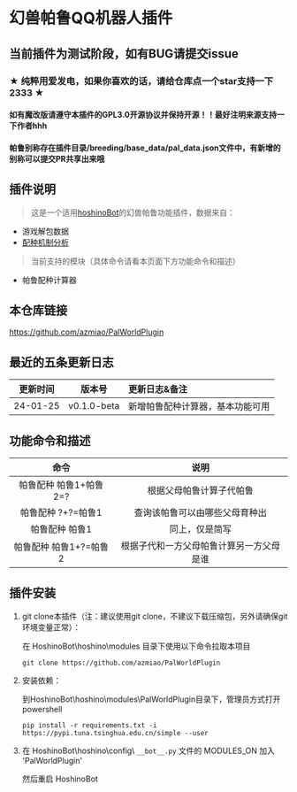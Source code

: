 
# 幻兽帕鲁QQ机器人插件

## 当前插件为测试阶段，如有BUG请提交issue

### ★ 纯粹用爱发电，如果你喜欢的话，请给仓库点一个star支持一下2333 ★

#### 如有魔改版请遵守本插件的GPL3.0开源协议并保持开源！！最好注明来源支持一下作者hhh

#### 帕鲁别称存在插件目录/breeding/base_data/pal_data.json文件中，有新增的别称可以提交PR共享出来哦

## 插件说明

> 这是一个适用[hoshinoBot](https://github.com/Ice-Cirno/HoshinoBot)的幻兽帕鲁功能插件，数据来自：

 + 游戏解包数据
 + [配种机制分析](https://www.reddit.com/r/Palworld/comments/19d98ws/spreadsheet_all_breeding_combinations_datamined/?rdt=53595)

> 当前支持的模块（具体命令请看本页面下方功能命令和描述）

 + 帕鲁配种计算器

## 本仓库链接

https://github.com/azmiao/PalWorldPlugin

## 最近的五条更新日志

|   更新时间   |     版本号     | 更新日志&备注          |
|:--------:|:-----------:|:-----------------|
| 24-01-25 | v0.1.0-beta | 新增帕鲁配种计算器，基本功能可用 |

## 功能命令和描述

|       命令       |          说明          |
|:--------------:|:--------------------:|
| 帕鲁配种 帕鲁1+帕鲁2=? |     根据父母帕鲁计算子代帕鲁     |
|  帕鲁配种 ?+?=帕鲁1  |   查询该帕鲁可以由哪些父母育种出    |
|    帕鲁配种 帕鲁1    |       同上，仅是简写        |
| 帕鲁配种 帕鲁1+?=帕鲁2 | 根据子代和一方父母帕鲁计算另一方父母是谁 |

## 插件安装

1. git clone本插件（注：建议使用git clone，不建议下载压缩包，另外请确保git环境变量正常）：

    在 HoshinoBot\hoshino\modules 目录下使用以下命令拉取本项目
    ```
    git clone https://github.com/azmiao/PalWorldPlugin
    ```

2. 安装依赖：

    到HoshinoBot\hoshino\modules\PalWorldPlugin目录下，管理员方式打开powershell
    ```
    pip install -r requirements.txt -i https://pypi.tuna.tsinghua.edu.cn/simple --user
    ```

3. 在 HoshinoBot\hoshino\config\ `__bot__.py` 文件的 MODULES_ON 加入 'PalWorldPlugin'

    然后重启 HoshinoBot